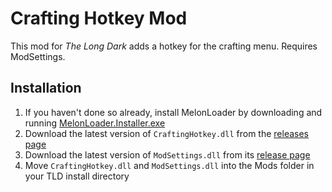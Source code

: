 # Crafting Hotkey Mod

This mod for *The Long Dark* adds a hotkey for the crafting menu. Requires ModSettings.

## Installation

1. If you haven't done so already, install MelonLoader by downloading and running [MelonLoader.Installer.exe](https://github.com/HerpDerpinstine/MelonLoader/releases/latest/download/MelonLoader.Installer.exe)
2. Download the latest version of `CraftingHotkey.dll` from the [releases page](https://github.com/ds5678/CraftingHotkey/releases)
3. Download the latest version of `ModSettings.dll` from its [release page](https://github.com/zeobviouslyfakeacc/ModSettings/releases)
4. Move `CraftingHotkey.dll` and `ModSettings.dll` into the Mods folder in your TLD install directory
